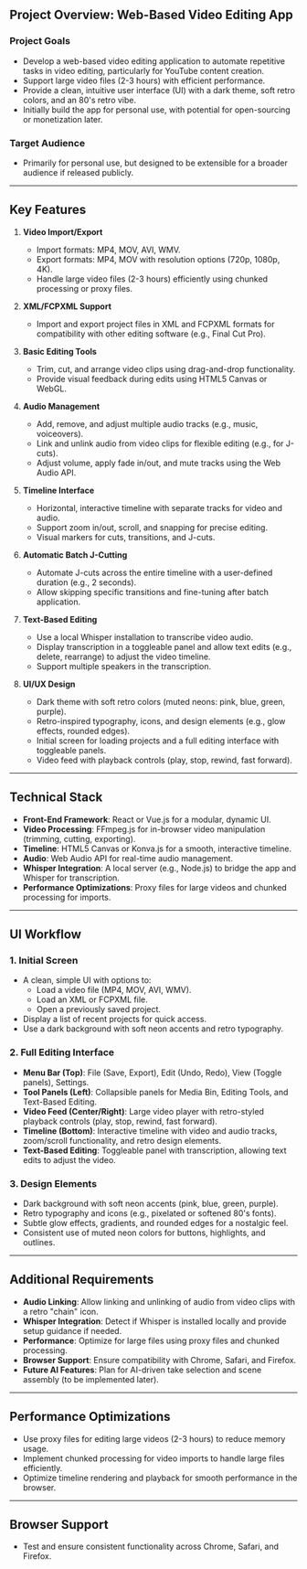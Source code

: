 ## Project Overview: Web-Based Video Editing App

### Project Goals
- Develop a web-based video editing application to automate repetitive tasks in video editing, particularly for YouTube content creation.
- Support large video files (2-3 hours) with efficient performance.
- Provide a clean, intuitive user interface (UI) with a dark theme, soft retro colors, and an 80's retro vibe.
- Initially build the app for personal use, with potential for open-sourcing or monetization later.

### Target Audience
- Primarily for personal use, but designed to be extensible for a broader audience if released publicly.

---

## Key Features

1. **Video Import/Export**
   - Import formats: MP4, MOV, AVI, WMV.
   - Export formats: MP4, MOV with resolution options (720p, 1080p, 4K).
   - Handle large video files (2-3 hours) efficiently using chunked processing or proxy files.

2. **XML/FCPXML Support**
   - Import and export project files in XML and FCPXML formats for compatibility with other editing software (e.g., Final Cut Pro).

3. **Basic Editing Tools**
   - Trim, cut, and arrange video clips using drag-and-drop functionality.
   - Provide visual feedback during edits using HTML5 Canvas or WebGL.

4. **Audio Management**
   - Add, remove, and adjust multiple audio tracks (e.g., music, voiceovers).
   - Link and unlink audio from video clips for flexible editing (e.g., for J-cuts).
   - Adjust volume, apply fade in/out, and mute tracks using the Web Audio API.

5. **Timeline Interface**
   - Horizontal, interactive timeline with separate tracks for video and audio.
   - Support zoom in/out, scroll, and snapping for precise editing.
   - Visual markers for cuts, transitions, and J-cuts.

6. **Automatic Batch J-Cutting**
   - Automate J-cuts across the entire timeline with a user-defined duration (e.g., 2 seconds).
   - Allow skipping specific transitions and fine-tuning after batch application.

7. **Text-Based Editing**
   - Use a local Whisper installation to transcribe video audio.
   - Display transcription in a toggleable panel and allow text edits (e.g., delete, rearrange) to adjust the video timeline.
   - Support multiple speakers in the transcription.

8. **UI/UX Design**
   - Dark theme with soft retro colors (muted neons: pink, blue, green, purple).
   - Retro-inspired typography, icons, and design elements (e.g., glow effects, rounded edges).
   - Initial screen for loading projects and a full editing interface with toggleable panels.
   - Video feed with playback controls (play, stop, rewind, fast forward).

---

## Technical Stack
- **Front-End Framework**: React or Vue.js for a modular, dynamic UI.
- **Video Processing**: FFmpeg.js for in-browser video manipulation (trimming, cutting, exporting).
- **Timeline**: HTML5 Canvas or Konva.js for a smooth, interactive timeline.
- **Audio**: Web Audio API for real-time audio management.
- **Whisper Integration**: A local server (e.g., Node.js) to bridge the app and Whisper for transcription.
- **Performance Optimizations**: Proxy files for large videos and chunked processing for imports.

---

## UI Workflow

### 1. Initial Screen
- A clean, simple UI with options to:
  - Load a video file (MP4, MOV, AVI, WMV).
  - Load an XML or FCPXML file.
  - Open a previously saved project.
- Display a list of recent projects for quick access.
- Use a dark background with soft neon accents and retro typography.

### 2. Full Editing Interface
- **Menu Bar (Top)**: File (Save, Export), Edit (Undo, Redo), View (Toggle panels), Settings.
- **Tool Panels (Left)**: Collapsible panels for Media Bin, Editing Tools, and Text-Based Editing.
- **Video Feed (Center/Right)**: Large video player with retro-styled playback controls (play, stop, rewind, fast forward).
- **Timeline (Bottom)**: Interactive timeline with video and audio tracks, zoom/scroll functionality, and retro design elements.
- **Text-Based Editing**: Toggleable panel with transcription, allowing text edits to adjust the video.

### 3. Design Elements
- Dark background with soft neon accents (pink, blue, green, purple).
- Retro typography and icons (e.g., pixelated or softened 80's fonts).
- Subtle glow effects, gradients, and rounded edges for a nostalgic feel.
- Consistent use of muted neon colors for buttons, highlights, and outlines.

---

## Additional Requirements
- **Audio Linking**: Allow linking and unlinking of audio from video clips with a retro "chain" icon.
- **Whisper Integration**: Detect if Whisper is installed locally and provide setup guidance if needed.
- **Performance**: Optimize for large files using proxy files and chunked processing.
- **Browser Support**: Ensure compatibility with Chrome, Safari, and Firefox.
- **Future AI Features**: Plan for AI-driven take selection and scene assembly (to be implemented later).

---

## Performance Optimizations
- Use proxy files for editing large videos (2-3 hours) to reduce memory usage.
- Implement chunked processing for video imports to handle large files efficiently.
- Optimize timeline rendering and playback for smooth performance in the browser.

---

## Browser Support
- Test and ensure consistent functionality across Chrome, Safari, and Firefox. 